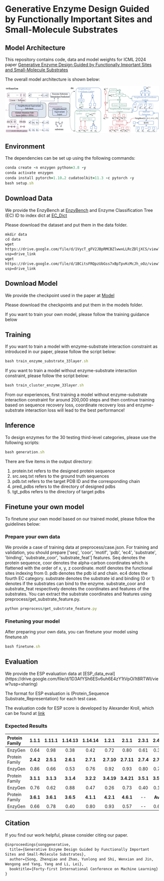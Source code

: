 <h1>Generative Enzyme Design Guided by Functionally Important Sites and Small-Molecule Substrates</h1>

<h2>Model Architecture</h2>

This repository contains code, data and model weights for ICML 2024 paper [Generative Enzyme Design Guided by Functionally Important Sites and Small-Molecule Substrates](https://openreview.net/pdf/b349f5504ef1e6143231064979e2e96feaf5a6a9.pdf)

The overall model architecture is shown below:

![image](./enzygen_overview.png)


<h2>Environment</h2>
The dependencies can be set up using the following commands:

```ruby
conda create -n enzygen python=3.8 -y 
conda activate enzygen 
conda install pytorch=1.10.2 cudatoolkit=11.3 -c pytorch -y 
bash setup.sh 
```

<h2>Download Data</h2>

We provide the EnzyBench at [EnzyBench](https://drive.google.com/file/d/1VycT_gFV2JBpRMCBZlwwxLLRcZDljXCS/view?usp=drive_link) 
 and Enzyme Classification Tree (EC) ID to index dict at [EC_Dict](https://drive.google.com/file/d/1BCitsFRQpzUbGss7xBpTpvKcMcJh_oOz/view?usp=drive_link)

Please download the dataset and put them in the data folder.

```angular2html
mkdir data 
cd data 
wget https://drive.google.com/file/d/1VycT_gFV2JBpRMCBZlwwxLLRcZDljXCS/view?usp=drive_link
wget https://drive.google.com/file/d/1BCitsFRQpzUbGss7xBpTpvKcMcJh_oOz/view?usp=drive_link
```

<h2>Download Model</h2>

We provide the checkpoint used in the paper at [Model](https://drive.google.com/file/d/1Sn6uKNnL8gkDErKZ6hFic5lmEF3Vb9Ue/view?usp=sharing) 


Please download the checkpoints and put them in the models folder.

If you want to train your own model, please follow the training guidance below

<h2>Training</h2>
If you want to train a model with enzyme-substrate interaction constraint as introduced in our paper, please follow the script below:

```ruby
bash train_enzyme_substrate_33layer.sh
```

If you want to train a model without enzyme-substrate interaction constraint, please follow the script below:

```ruby
bash train_cluster_enzyme_33layer.sh
```

From our experiences, first training a model without enzyme-substrate interaction constraint for around 200,000 steps and then continue training based on sequence recovery loss, coordinate recovery loss and enzyme-substrate interaction loss will lead to the best performance!

<h2>Inference</h2>
To design enzymes for the 30 testing third-level categories, please use the following scripts:

```ruby
bash generation.sh
```

There are five items in the output directory:

1. protein.txt refers to the designed protein sequence
2. src.seq.txt refers to the ground truth sequences
3. pdb.txt refers to the target PDB ID and the corresponding chain
4. pred_pdbs refers to the directory of designed pdbs
5. tgt_pdbs refers to the directory of target pdbs

<h2>Finetune your own model</h2>
To finetune your own model based on our trained model, please follow the guidelines below:

<h3>Prepare your own data</h3>
We provide a case of training data at preprocess/case.json. For training and validation, you should prepare ['seq', 'coor', 'motif', 'pdb', 'ec4', 'substrate', 'binding', 'substrate_coor', 'substrate_feat'] features. Seq denotes the protein sequence, coor denotes the alpha-carbon coordinates which is flattened with the order of x, y, z coordinate.
motif denotes the functional sites indexing from 0. pdb denotes the pdb id and chain. ec4 dotes the fourth EC category.
substrate denotes the substrate id and binding (0 or 1) denotes if the substrates can bind to the enzyme.
substrate_coor and substrate_feat respectively denotes the coordinates and features of the substrates.
You can extract the substrate coordinates and features using preprocess/get_substrate_feature.py.

```ruby
python preprocess/get_substrate_feature.py
```

<h3>Finetuning your model</h3>
After preparing your own data, you can finetune your model using finetune.sh

```ruby
bash finetune.sh
```

<h2>Evaluation</h2>
We provide the ESP evaluation data at [ESP_data_eval](https://drive.google.com/file/d/1D3AfYSh6ESv6uh6E4zY1tVpOi1t8RTWI/view?usp=sharing)

The format for ESP evaluation is (Protein_Sequence Substrate_Representation) for each test case.

The evaluation code for ESP score is developed by Alexander Kroll, which can be found at [link](https://github.com/AlexanderKroll/ESP_prediction_function/tree/main)

<h3>Expected Results</h3>

| Protein Family |   1.1.1   |  1.11.1   |  1.14.13  |  1.14.14  |   1.2.1    |   2.1.1    |   2.3.1   |   2.4.1   |
|:---------------|:---------:|:---------:|:---------:|:---------:|:----------:|:----------:|:---------:|:---------:|
| EnzyGen        |   0.64    |   0.98    |   0.38    |   0.42    |    0.72    |    0.80    |   0.61    |   0.38    |
| Protein Family | **2.4.2** | **2.5.1** | **2.6.1** | **2.7.1** | **2.7.10** | **2.7.11** | **2.7.4** | **2.7.7** |
| EnzyGen        |   0.86    |   0.66    |   0.53    |   0.76    |    0.92    |    0.93    |   0.80    |   0.79    |
| Protein Family | **3.1.1** | **3.1.3** | **3.1.4** | **3.2.2** | **3.4.19** | **3.4.21** | **3.5.1** | **3.5.2** |
| EnzyGen        |   0.76    |   0.62    |   0.88    |   0.47    |    0.26    |    0.73    |   0.40    |   0.14    |
| Protein Family | **3.6.1** | **3.6.1** | **3.6.5** | **4.1.1** | **4.2.1**  | **4.6.1**  |    --     |  **Avg**  |
| EnzyGen        |   0.66    |   0.78    |   0.40    |   0.80    |    0.93    |    0.57    |    --     |   0.65    |


<h2>Citation</h2>
If you find our work helpful, please consider citing our paper.

```
@inproceedings{songgenerative,
  title={Generative Enzyme Design Guided by Functionally Important Sites and Small-Molecule Substrates},
  author={Song, Zhenqiao and Zhao, Yunlong and Shi, Wenxian and Jin, Wengong and Yang, Yang and Li, Lei},
  booktitle={Forty-first International Conference on Machine Learning}
}
```
